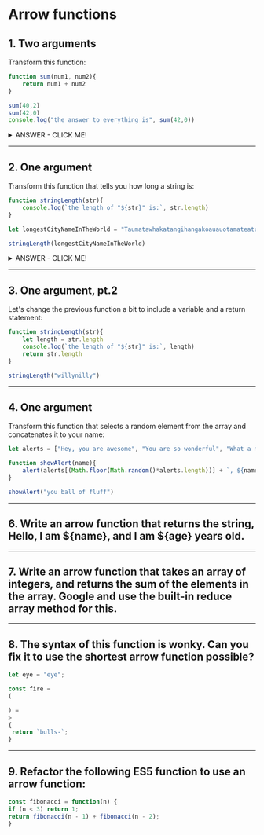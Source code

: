 # Arrow functions

## 1. Two arguments

Transform this function:
```js
function sum(num1, num2){
    return num1 + num2
}

sum(40,2)
sum(42,0)
console.log("the answer to everything is", sum(42,0))
```

<details><summary>ANSWER - CLICK ME!</summary>

This is a possible answer:

```js
const sum = (num1, num2) => num1+num2
```
You need parenthesis around the arguments because there are more than one.
You don't need curly brackets or the `return` keyword because arrow functions give you an implicit return. 

However, this is also okay:
```js
const sum = (num1, num2) => {return num1+num2}
```

You can also use `let` but in that case your variable could be redefined later (which may cause bugs).
</details>

***

## 2. One argument

Transform this function that tells you how long a string is:

```js
function stringLength(str){
    console.log(`the length of "${str}" is:`, str.length)
}

let longestCityNameInTheWorld = "Taumatawhakatangihangakoauauotamateaturipukakapikimaungahoronukupokaiwhenuakitanatahu"

stringLength(longestCityNameInTheWorld)
```

<details><summary>ANSWER - CLICK ME!</summary>

This is a possible answer:

```js
const stringLength = str => console.log(`the length of "${str}" is:`, str.length)
```

Here you don't need parenthesis aroung the argument because it's just one (but you could have the parenthesis, no difference). 
You don't need curly brackets because it's just one line.
</details>

***

## 3. One argument, pt.2

Let's change the previous function a bit to include a variable and a return statement:

```js
function stringLength(str){
    let length = str.length
    console.log(`the length of "${str}" is:`, length)
    return str.length
}

stringLength("willynilly")
```

***

## 4. One argument

Transform this function that selects a random element from the array and concatenates it to your name:

```js
let alerts = ["Hey, you are awesome", "You are so wonderful", "What a marvel you are", "You're so lovely", "You're so sweet that I'd think you're a sweet potato -- and I LOOOOVE POTATOES"]

function showAlert(name){    
    alert(alerts[(Math.floor(Math.random()*alerts.length))] + `, ${name}!`)
}

showAlert("you ball of fluff")
```

***

## 6. Write an arrow function that returns the string, Hello, I am ${name}, and I am ${age} years old.

***
## 7.  Write an arrow function that takes an array of integers, and returns the sum of the elements in the array. Google and use the built-in reduce array method for this.

***
## 8. The syntax of this function is wonky. Can you fix it to use the shortest arrow function possible?
```js
let eye = "eye";

const fire =
(

) =
>
{
 return `bulls-`;
}
```

***
## 9. Refactor the following ES5 function to use an arrow function:
```js
const fibonacci = function(n) {
if (n < 3) return 1;
return fibonacci(n - 1) + fibonacci(n - 2);
}
```
